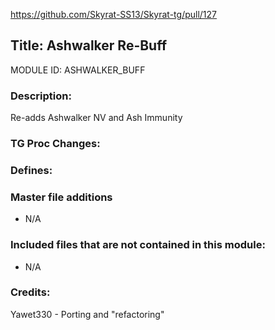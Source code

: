 https://github.com/Skyrat-SS13/Skyrat-tg/pull/127

## Title: Ashwalker Re-Buff

MODULE ID: ASHWALKER_BUFF

### Description:

Re-adds Ashwalker NV and Ash Immunity

### TG Proc Changes:

### Defines:

### Master file additions

- N/A

### Included files that are not contained in this module:

- N/A

### Credits:

Yawet330 - Porting and "refactoring"
